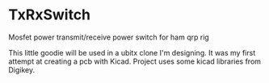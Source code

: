 # TxRxSwitch
Mosfet power transmit/receive power switch for ham qrp rig

This little goodie will be used in a ubitx clone I'm designing. It was my first attempt at creating a pcb with Kicad.
Project uses some kicad libraries from Digikey.
